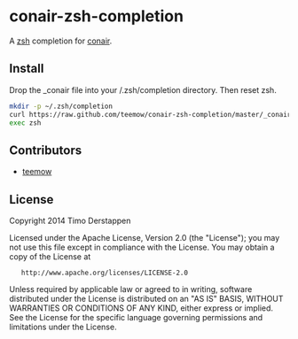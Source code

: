 # conair-zsh-completion

A [zsh](http://zsh.org) completion for [conair](http://github.com/teemow/conair).
 
## Install

Drop the _conair file into your /.zsh/completion directory.
Then reset zsh.

```sh
mkdir -p ~/.zsh/completion
curl https://raw.github.com/teemow/conair-zsh-completion/master/_conair >  ~/.zsh/completion/_conair
exec zsh
```

## Contributors

* [teemow](http://github.com/teemow)


## License

   Copyright 2014 Timo Derstappen

   Licensed under the Apache License, Version 2.0 (the "License");
   you may not use this file except in compliance with the License.
   You may obtain a copy of the License at

       http://www.apache.org/licenses/LICENSE-2.0

   Unless required by applicable law or agreed to in writing, software
   distributed under the License is distributed on an "AS IS" BASIS,
   WITHOUT WARRANTIES OR CONDITIONS OF ANY KIND, either express or implied.
   See the License for the specific language governing permissions and
   limitations under the License.

